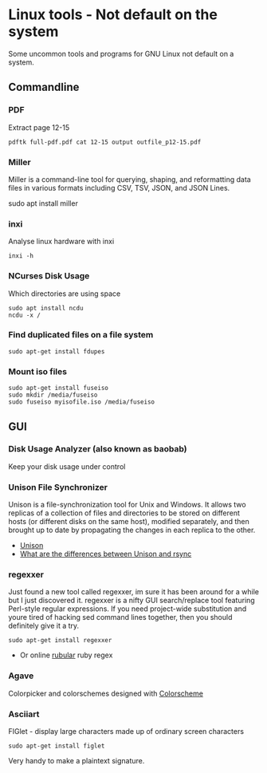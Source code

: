 # Linux tools - Not default on the system

Some uncommon tools and programs for GNU Linux not default on a system.

## Commandline

### PDF
Extract page 12-15

    pdftk full-pdf.pdf cat 12-15 output outfile_p12-15.pdf

### Miller
Miller is a command-line tool for querying, shaping, and reformatting data files in various formats including CSV, TSV, JSON, and JSON Lines.

 sudo apt install miller

### inxi

Analyse linux hardware with inxi

    inxi -h

### NCurses Disk Usage

Which directories are using space

    sudo apt install ncdu
    ncdu -x /

### Find duplicated files on a file system

    sudo apt-get install fdupes

### Mount iso files

    sudo apt-get install fuseiso
    sudo mkdir /media/fuseiso
    sudo fuseiso myisofile.iso /media/fuseiso

## GUI

### Disk Usage Analyzer (also known as baobab)

Keep your disk usage under control

### Unison File Synchronizer

Unison is a file-synchronization tool for Unix and Windows. It allows two replicas of a collection of files and directories to be stored on different hosts (or different disks on the same host), modified separately, and then brought up to date by propagating the changes in each replica to the other.

* [Unison](http://www.cis.upenn.edu/~bcpierce/unison)
* [ What are the differences between Unison and rsync](http://alliance.seas.upenn.edu/~bcpierce/wiki/index.php?n=Main.UnisonFAQGeneral)

### regexxer

Just found a new tool called regexxer, im sure it has been around for a while but I just discovered it. regexxer is a nifty GUI search/replace tool featuring Perl-style regular expressions. If you need project-wide substitution and youre tired of hacking sed command lines together, then you should definitely give it a try.

    sudo apt-get install regexxer

* Or online [rubular](http://rubular.com/) ruby regex

### Agave

Colorpicker and colorschemes designed with [Colorscheme](http://home.gna.org/colorscheme/)

### Asciiart

FIGlet - display large characters made up of ordinary screen characters

    sudo apt-get install figlet

Very handy to make a plaintext signature.
